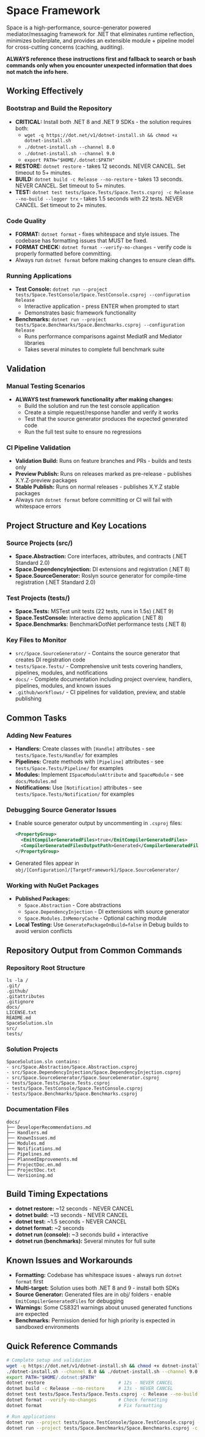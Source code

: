 # Space Framework

Space is a high-performance, source-generator powered mediator/messaging framework for .NET that eliminates runtime reflection, minimizes boilerplate, and provides an extensible module + pipeline model for cross-cutting concerns (caching, auditing).

**ALWAYS reference these instructions first and fallback to search or bash commands only when you encounter unexpected information that does not match the info here.**

## Working Effectively

### Bootstrap and Build the Repository
- **CRITICAL:** Install both .NET 8 and .NET 9 SDKs - the solution requires both:
  - `wget -q https://dot.net/v1/dotnet-install.sh && chmod +x dotnet-install.sh`
  - `./dotnet-install.sh --channel 8.0`
  - `./dotnet-install.sh --channel 9.0`
  - `export PATH="$HOME/.dotnet:$PATH"`
- **RESTORE:** `dotnet restore` - takes 12 seconds. NEVER CANCEL. Set timeout to 5+ minutes.
- **BUILD:** `dotnet build -c Release --no-restore` - takes 13 seconds. NEVER CANCEL. Set timeout to 5+ minutes.
- **TEST:** `dotnet test tests/Space.Tests/Space.Tests.csproj -c Release --no-build --logger trx` - takes 1.5 seconds with 22 tests. NEVER CANCEL. Set timeout to 2+ minutes.

### Code Quality
- **FORMAT:** `dotnet format` - fixes whitespace and style issues. The codebase has formatting issues that MUST be fixed.
- **FORMAT CHECK:** `dotnet format --verify-no-changes` - verify code is properly formatted before committing.
- Always run `dotnet format` before making changes to ensure clean diffs.

### Running Applications
- **Test Console:** `dotnet run --project tests/Space.TestConsole/Space.TestConsole.csproj --configuration Release`
  - Interactive application - press ENTER when prompted to start
  - Demonstrates basic framework functionality
- **Benchmarks:** `dotnet run --project tests/Space.Benchmarks/Space.Benchmarks.csproj --configuration Release`
  - Runs performance comparisons against MediatR and Mediator libraries
  - Takes several minutes to complete full benchmark suite

## Validation

### Manual Testing Scenarios
- **ALWAYS test framework functionality after making changes:**
  - Build the solution and run the test console application
  - Create a simple request/response handler and verify it works
  - Test that the source generator produces the expected generated code
  - Run the full test suite to ensure no regressions

### CI Pipeline Validation
- **Validation Build:** Runs on feature branches and PRs - builds and tests only
- **Preview Publish:** Runs on releases marked as pre-release - publishes X.Y.Z-preview packages
- **Stable Publish:** Runs on normal releases - publishes X.Y.Z stable packages
- Always run `dotnet format` before committing or CI will fail with whitespace errors

## Project Structure and Key Locations

### Source Projects (src/)
- **Space.Abstraction:** Core interfaces, attributes, and contracts (.NET Standard 2.0)
- **Space.DependencyInjection:** DI extensions and registration (.NET 8)
- **Space.SourceGenerator:** Roslyn source generator for compile-time registration (.NET Standard 2.0)

### Test Projects (tests/)
- **Space.Tests:** MSTest unit tests (22 tests, runs in 1.5s) (.NET 9)
- **Space.TestConsole:** Interactive demo application (.NET 8)
- **Space.Benchmarks:** BenchmarkDotNet performance tests (.NET 8)

### Key Files to Monitor
- `src/Space.SourceGenerator/` - Contains the source generator that creates DI registration code
- `tests/Space.Tests/` - Comprehensive unit tests covering handlers, pipelines, modules, and notifications
- `docs/` - Complete documentation including project overview, handlers, pipelines, modules, and known issues
- `.github/workflows/` - CI pipelines for validation, preview, and stable publishing

## Common Tasks

### Adding New Features
- **Handlers:** Create classes with `[Handle]` attributes - see `tests/Space.Tests/Handle/` for examples
- **Pipelines:** Create methods with `[Pipeline]` attributes - see `tests/Space.Tests/Pipeline/` for examples
- **Modules:** Implement `ISpaceModuleAttribute` and `SpaceModule` - see `docs/Modules.md`
- **Notifications:** Use `[Notification]` attributes - see `tests/Space.Tests/Notification/` for examples

### Debugging Source Generator Issues
- Enable source generator output by uncommenting in `.csproj` files:
  ```xml
  <PropertyGroup>
    <EmitCompilerGeneratedFiles>true</EmitCompilerGeneratedFiles>
    <CompilerGeneratedFilesOutputPath>Generated</CompilerGeneratedFilesOutputPath>
  </PropertyGroup>
  ```
- Generated files appear in `obj/[Configuration]/[TargetFramework]/Space.SourceGenerator/`

### Working with NuGet Packages
- **Published Packages:**
  - `Space.Abstraction` - Core abstractions
  - `Space.DependencyInjection` - DI extensions with source generator
  - `Space.Modules.InMemoryCache` - Optional caching module
- **Local Testing:** Use `GeneratePackageOnBuild=false` in Debug builds to avoid version conflicts

## Repository Output from Common Commands

### Repository Root Structure
```
ls -la /
.git/
.github/
.gitattributes
.gitignore
docs/
LICENSE.txt
README.md
SpaceSolution.sln
src/
tests/
```

### Solution Projects
```
SpaceSolution.sln contains:
- src/Space.Abstraction/Space.Abstraction.csproj
- src/Space.DependencyInjection/Space.DependencyInjection.csproj  
- src/Space.SourceGenerator/Space.SourceGenerator.csproj
- tests/Space.Tests/Space.Tests.csproj
- tests/Space.TestConsole/Space.TestConsole.csproj
- tests/Space.Benchmarks/Space.Benchmarks.csproj
```

### Documentation Files
```
docs/
├── DeveloperRecommendations.md
├── Handlers.md
├── KnownIssues.md
├── Modules.md
├── Notifications.md
├── Pipelines.md
├── PlannedImprovements.md
├── ProjectDoc.en.md
├── ProjectDoc.txt
└── Versioning.md
```

## Build Timing Expectations
- **dotnet restore:** ~12 seconds - NEVER CANCEL
- **dotnet build:** ~13 seconds - NEVER CANCEL  
- **dotnet test:** ~1.5 seconds - NEVER CANCEL
- **dotnet format:** ~2 seconds
- **dotnet run (console):** ~3 seconds build + interactive
- **dotnet run (benchmarks):** Several minutes for full suite

## Known Issues and Workarounds
- **Formatting:** Codebase has whitespace issues - always run `dotnet format` first
- **Multi-target:** Solution uses both .NET 8 and 9 - install both SDKs
- **Source Generator:** Generated files are in obj/ folders - enable `EmitCompilerGeneratedFiles` for debugging
- **Warnings:** Some CS8321 warnings about unused generated functions are expected
- **Benchmarks:** Permission denied for high priority is expected in sandboxed environments

## Quick Reference Commands
```bash
# Complete setup and validation
wget -q https://dot.net/v1/dotnet-install.sh && chmod +x dotnet-install.sh
./dotnet-install.sh --channel 8.0 && ./dotnet-install.sh --channel 9.0
export PATH="$HOME/.dotnet:$PATH"
dotnet restore                           # 12s - NEVER CANCEL
dotnet build -c Release --no-restore     # 13s - NEVER CANCEL  
dotnet test tests/Space.Tests/Space.Tests.csproj -c Release --no-build --logger trx  # 1.5s
dotnet format --verify-no-changes        # Check formatting
dotnet format                            # Fix formatting

# Run applications
dotnet run --project tests/Space.TestConsole/Space.TestConsole.csproj -c Release
dotnet run --project tests/Space.Benchmarks/Space.Benchmarks.csproj -c Release
```